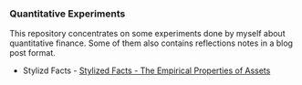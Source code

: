 ### Quantitative Experiments

This repository concentrates on some experiments done by myself about quantitative finance. Some of them also contains reflections notes in a blog post format.

 - Stylizd Facts - [Stylized Facts - The Empirical Properties of Assets](https://www.toniesteves.com/stylized-facts)
